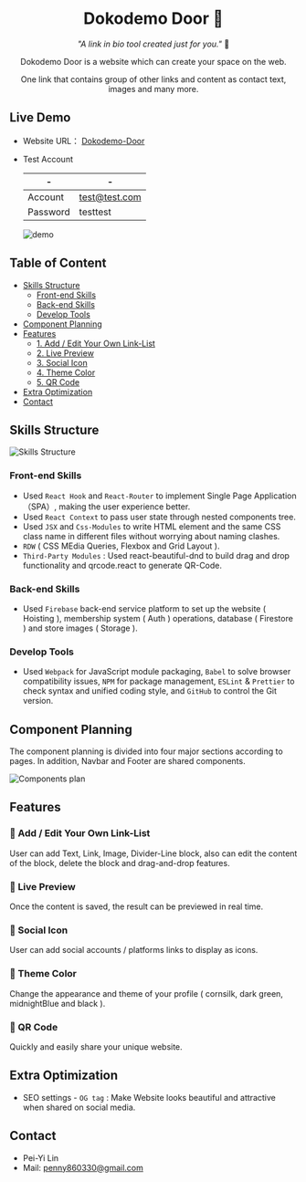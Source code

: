 <h1 align="center"> Dokodemo Door 🚪 </h1> 

<p align="center"> <i>"A link in bio tool created just for you."</i> 🔑</p>

<p align="center">
    Dokodemo Door is a website which can create your space on the web.
</p>
<p align="center">
    One link that contains group of other links and content as contact text, images and many more.
</p> 

## Live Demo
-   Website URL： [Dokodemo-Door](https://dokodemo-door.web.app/)
-   Test Account

    | -  | - |
    | -------- | ------------- |
    | Account  | test@test.com |
    | Password | testtest      |

    ![demo](https://user-images.githubusercontent.com/110281590/222951547-58283e36-f524-493c-8c14-033a8b974f65.gif)

## Table of Content

- [Skills Structure](https://github.com/Penny0330/Dokodemo-Door#skills-structure)
    - [Front-end Skills](https://github.com/Penny0330/Dokodemo-Door#front-end-skills)
    - [Back-end Skills](https://github.com/Penny0330/Dokodemo-Door#back-end-skills)
    - [Develop Tools](https://github.com/Penny0330/Dokodemo-Door#develop-tools)
- [Component Planning](https://github.com/Penny0330/Dokodemo-Door#component-planning)
- [Features](https://github.com/Penny0330/Dokodemo-Door#features)
    - [1. Add / Edit Your Own Link-List](https://github.com/Penny0330/Dokodemo-Door#-add--edit-your-own-link-list)
    - [2. Live Preview](https://github.com/Penny0330/Dokodemo-Door#-live-preview)
    - [3. Social Icon](https://github.com/Penny0330/Dokodemo-Door#-social-icon)
    - [4. Theme Color](https://github.com/Penny0330/Dokodemo-Door#-live-preview)
    - [5. QR Code](https://github.com/Penny0330/Dokodemo-Door#-qr-code)
- [Extra Optimization](https://github.com/Penny0330/Dokodemo-Door#extra-optimization)
- [Contact](https://github.com/Penny0330/Dokodemo-Door#contact)

## Skills Structure

![Skills Structure](https://user-images.githubusercontent.com/110281590/222961732-c4e38ec3-210a-432f-bfbb-d433758da074.png)

### Front-end Skills

-   Used `React Hook` and `React-Router` to implement Single Page Application（SPA）, making the user experience better.
-   Used `React Context` to pass user state through nested components tree.
-   Used `JSX` and `Css-Modules` to write HTML element and the same CSS class name in different files without worrying about naming clashes.
-   `RDW` ( CSS MEdia Queries, Flexbox and Grid Layout ).
-   `Third-Party Modules` : Used react-beautiful-dnd to build drag and drop functionality and qrcode.react to generate QR-Code.

### Back-end Skills

-   Used `Firebase` back-end service platform to set up the website ( Hoisting ), membership system ( Auth ) operations, database ( Firestore ) and store images ( Storage ).

### Develop Tools

-   Used `Webpack` for JavaScript module packaging, `Babel` to solve browser compatibility issues, `NPM` for package management, `ESLint` & `Prettier` to check syntax and unified coding style, and `GitHub` to control the Git version.

## Component Planning

The component planning is divided into four major sections according to pages. In addition, Navbar and Footer are shared components.

![Components plan](https://user-images.githubusercontent.com/110281590/222951641-5a32d3d1-0f81-4f13-be5e-2b4de414845b.png)

## Features

### 🔔 Add / Edit Your Own Link-List

User can add Text, Link, Image, Divider-Line block, also can edit the content of the block, delete the block and drag-and-drop features.

### 🔔 Live Preview

Once the content is saved, the result can be previewed in real time.

### 🔔 Social Icon

User can add social accounts / platforms links to display as icons.

### 🔔 Theme Color

Change the appearance and theme of your profile ( cornsilk, dark green, midnightBlue and black ).

### 🔔 QR Code

Quickly and easily share your unique website.

## Extra Optimization

-   SEO settings - `OG tag` : Make Website looks beautiful and attractive when shared on social media.

## Contact

-   Pei-Yi Lin
-   Mail: penny860330@gmail.com
